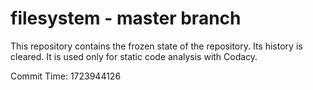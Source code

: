 # filesystem - master branch

This repository contains the frozen state of the repository.
Its history is cleared. It is used only for static code
analysis with Codacy.

Commit Time: 1723944126